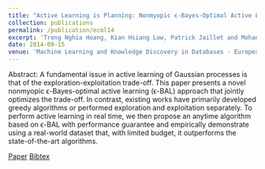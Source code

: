 ```yaml
---
title: "Active Learning is Planning: Nonmyopic ϵ-Bayes-Optimal Active Learning of Gaussian Processes"
collection: publications
permalink: /publication/ecml14
excerpt: 'Trong Nghia Hoang, Kian Hsiang Low, Patrick Jaillet and Mohan Kankanhalli'
date: 2014-09-15
venue: 'Machine Learning and Knowledge Discovery in Databases - European Conference, ECML/PKDD-14 NECTAR (New Scientific and Technical Advances in Research)'
---
```

Abstract: A fundamental issue in active learning of Gaussian processes is that of the exploration-exploitation trade-off. This paper presents a novel nonmyopic ϵ-Bayes-optimal active learning (ϵ-BAL) approach that jointly optimizes the trade-off. In contrast, existing works have primarily developed greedy algorithms or performed exploration and exploitation separately. To perform active learning in real time, we then propose an anytime algorithm based on ϵ-BAL with performance guarantee and empirically demonstrate using a real-world dataset that, with limited budget, it outperforms the state-of-the-art algorithms.

[Paper](http://htnghia87.github.io/files/ecml14.pdf)
[Bibtex](http://htnghia87.github.io/files/ecml14.bib)